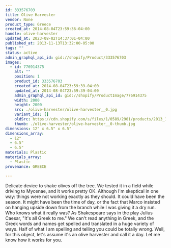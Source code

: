 ```yaml
---
id: 333576703
title: Olive Harvester
vendor: None
product_type: Greece
created_at: 2014-08-04T23:59:36-04:00
handle: olive-harvester
updated_at: 2023-08-02T14:37:01-04:00
published_at: 2013-11-13T13:32:00-05:00
tags: ""
status: active
admin_graphql_api_id: gid://shopify/Product/333576703
images:
  - id: 776914375
    alt: ""
    position: 1
    product_id: 333576703
    created_at: 2014-08-04T23:59:39-04:00
    updated_at: 2014-08-04T23:59:39-04:00
    admin_graphql_api_id: gid://shopify/ProductImage/776914375
    width: 2000
    height: 2000
    src: ./olive-harvester/olive-harvester__0.jpg
    variant_ids: []
    oldSrc: https://cdn.shopify.com/s/files/1/0589/2901/products/2013_11_09_Kiosk_0700_1.jpeg?v=1407211179
    thumb: ./olive-harvester/olive-harvester__0-thumb.jpg
dimensions: 12" x 6.5" x 6.5"
dimensions_array:
  - 12"
  - 6.5"
  - 6.5"
materials: Plastic
materials_array:
  - Plastic
provenance: GREECE

---
```


Delicate device to shake olives off the tree. We tested it in a field while driving to Mycenae, and it works pretty OK. Although I'm skeptical in one way: things were not working exactly as they should. It could have been the season. It might have been the time of day, or the fact that Marco insisted on hanging upside down from the branch while I was giving it a dry run. Who knows what it really was? As Shakespeare says in the play Julius Caesar, "It's all Greek to me." We can't read anything in Greek, and the Greek words and names get spelled and translated in a huge variety of ways. Half of what I am spelling and telling you could be totally wrong. Well, for this object, let's assume it's an olive harvester and call it a day. Let me know how it works for you.